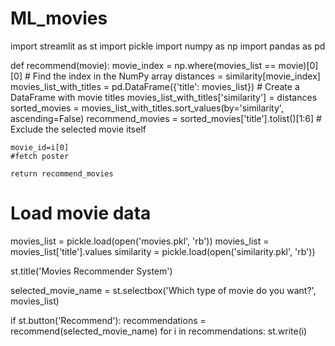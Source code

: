 # ML_movies

import streamlit as st
import pickle
import numpy as np
import pandas as pd

def recommend(movie):
    movie_index = np.where(movies_list == movie)[0][0]  # Find the index in the NumPy array
    distances = similarity[movie_index]
    movies_list_with_titles = pd.DataFrame({'title': movies_list})  # Create a DataFrame with movie titles
    movies_list_with_titles['similarity'] = distances
    sorted_movies = movies_list_with_titles.sort_values(by='similarity', ascending=False)
    recommend_movies = sorted_movies['title'].tolist()[1:6]  # Exclude the selected movie itself

    movie_id=i[0]
    #fetch poster
    
    return recommend_movies

# Load movie data
movies_list = pickle.load(open('movies.pkl', 'rb'))
movies_list = movies_list['title'].values
similarity = pickle.load(open('similarity.pkl', 'rb'))

st.title('Movies Recommender System')

selected_movie_name = st.selectbox('Which type of movie do you want?', movies_list)

if st.button('Recommend'):
    recommendations = recommend(selected_movie_name)
    for i in recommendations:
        st.write(i)

